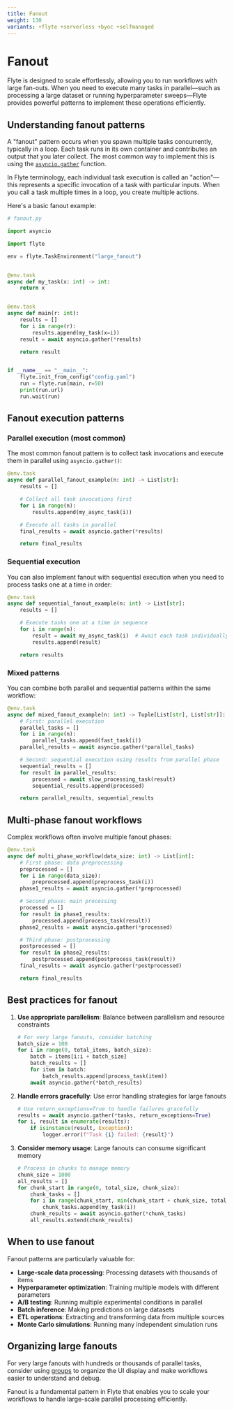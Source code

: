 ```yaml
---
title: Fanout
weight: 130
variants: +flyte +serverless +byoc +selfmanaged
---
```


# Fanout

Flyte is designed to scale effortlessly, allowing you to run workflows with large fan-outs.
When you need to execute many tasks in parallel—such as processing a large dataset or running hyperparameter sweeps—Flyte provides powerful patterns to implement these operations efficiently.

## Understanding fanout patterns

A "fanout" pattern occurs when you spawn multiple tasks concurrently, typically in a loop.
Each task runs in its own container and contributes an output that you later collect.
The most common way to implement this is using the [`asyncio.gather`](https://docs.python.org/3/library/asyncio-task.html#asyncio.gather) function.

In Flyte terminology, each individual task execution is called an "action"—this represents a specific invocation of a task with particular inputs. When you call a task multiple times in a loop, you create multiple actions.

Here's a basic fanout example:

```python
# fanout.py

import asyncio

import flyte

env = flyte.TaskEnvironment("large_fanout")


@env.task
async def my_task(x: int) -> int:
    return x


@env.task
async def main(r: int):
    results = []
    for i in range(r):
        results.append(my_task(x=i))
    result = await asyncio.gather(*results)

    return result


if __name__ == "__main__":
    flyte.init_from_config("config.yaml")
    run = flyte.run(main, r=50)
    print(run.url)
    run.wait(run)
```

## Fanout execution patterns

### Parallel execution (most common)

The most common fanout pattern is to collect task invocations and execute them in parallel using `asyncio.gather()`:

```python
@env.task
async def parallel_fanout_example(n: int) -> List[str]:
    results = []

    # Collect all task invocations first
    for i in range(n):
        results.append(my_async_task(i))

    # Execute all tasks in parallel
    final_results = await asyncio.gather(*results)

    return final_results
```

### Sequential execution

You can also implement fanout with sequential execution when you need to process tasks one at a time in order:

```python
@env.task
async def sequential_fanout_example(n: int) -> List[str]:
    results = []

    # Execute tasks one at a time in sequence
    for i in range(n):
        result = await my_async_task(i)  # Await each task individually
        results.append(result)

    return results
```

### Mixed patterns

You can combine both parallel and sequential patterns within the same workflow:

```python
@env.task
async def mixed_fanout_example(n: int) -> Tuple[List[str], List[str]]:
    # First: parallel execution
    parallel_tasks = []
    for i in range(n):
        parallel_tasks.append(fast_task(i))
    parallel_results = await asyncio.gather(*parallel_tasks)

    # Second: sequential execution using results from parallel phase
    sequential_results = []
    for result in parallel_results:
        processed = await slow_processing_task(result)
        sequential_results.append(processed)

    return parallel_results, sequential_results
```

## Multi-phase fanout workflows

Complex workflows often involve multiple fanout phases:

```python
@env.task
async def multi_phase_workflow(data_size: int) -> List[int]:
    # First phase: data preprocessing
    preprocessed = []
    for i in range(data_size):
        preprocessed.append(preprocess_task(i))
    phase1_results = await asyncio.gather(*preprocessed)

    # Second phase: main processing
    processed = []
    for result in phase1_results:
        processed.append(process_task(result))
    phase2_results = await asyncio.gather(*processed)

    # Third phase: postprocessing
    postprocessed = []
    for result in phase2_results:
        postprocessed.append(postprocess_task(result))
    final_results = await asyncio.gather(*postprocessed)

    return final_results
```

## Best practices for fanout

1. **Use appropriate parallelism**: Balance between parallelism and resource constraints
   ```python
   # For very large fanouts, consider batching
   batch_size = 100
   for i in range(0, total_items, batch_size):
       batch = items[i:i + batch_size]
       batch_results = []
       for item in batch:
           batch_results.append(process_task(item))
       await asyncio.gather(*batch_results)
   ```

2. **Handle errors gracefully**: Use error handling strategies for large fanouts
   ```python
   # Use return_exceptions=True to handle failures gracefully
   results = await asyncio.gather(*tasks, return_exceptions=True)
   for i, result in enumerate(results):
       if isinstance(result, Exception):
           logger.error(f"Task {i} failed: {result}")
   ```

3. **Consider memory usage**: Large fanouts can consume significant memory
   ```python
   # Process in chunks to manage memory
   chunk_size = 1000
   all_results = []
   for chunk_start in range(0, total_size, chunk_size):
       chunk_tasks = []
       for i in range(chunk_start, min(chunk_start + chunk_size, total_size)):
           chunk_tasks.append(my_task(i))
       chunk_results = await asyncio.gather(*chunk_tasks)
       all_results.extend(chunk_results)
   ```

## When to use fanout

Fanout patterns are particularly valuable for:

- **Large-scale data processing**: Processing datasets with thousands of items
- **Hyperparameter optimization**: Training multiple models with different parameters
- **A/B testing**: Running multiple experimental conditions in parallel
- **Batch inference**: Making predictions on large datasets
- **ETL operations**: Extracting and transforming data from multiple sources
- **Monte Carlo simulations**: Running many independent simulation runs

## Organizing large fanouts

For very large fanouts with hundreds or thousands of parallel tasks, consider using [groups](groups.md) to organize the UI display and make workflows easier to understand and debug.

Fanout is a fundamental pattern in Flyte that enables you to scale your workflows to handle large-scale parallel processing efficiently.
